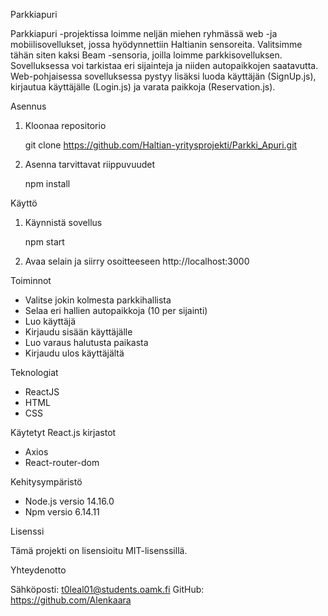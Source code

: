 Parkkiapuri

Parkkiapuri -projektissa loimme neljän miehen ryhmässä web -ja mobiilisovellukset, jossa hyödynnettiin Haltianin sensoreita. Valitsimme tähän siten kaksi Beam -sensoria, joilla loimme parkkisovelluksen. Sovelluksessa voi tarkistaa eri sijainteja ja niiden autopaikkojen saatavutta. Web-pohjaisessa sovelluksessa pystyy lisäksi luoda käyttäjän (SignUp.js), kirjautua käyttäjälle (Login.js) ja varata paikkoja (Reservation.js). 

Asennus

1. Kloonaa repositorio

    git clone https://github.com/Haltian-yritysprojekti/Parkki_Apuri.git

2. Asenna tarvittavat riippuvuudet

    npm install


Käyttö

1. Käynnistä sovellus

    npm start

2. Avaa selain ja siirry osoitteeseen http://localhost:3000


Toiminnot

- Valitse jokin kolmesta parkkihallista
- Selaa eri hallien autopaikkoja (10 per sijainti)
- Luo käyttäjä
- Kirjaudu sisään käyttäjälle
- Luo varaus halutusta paikasta
- Kirjaudu ulos käyttäjältä


Teknologiat

- ReactJS
- HTML
- CSS

Käytetyt React.js kirjastot

- Axios
- React-router-dom


Kehitysympäristö

- Node.js versio 14.16.0
- Npm versio 6.14.11


Lisenssi

Tämä projekti on lisensioitu MIT-lisenssillä.


Yhteydenotto

Sähköposti: t0leal01@students.oamk.fi
GitHub: https://github.com/Alenkaara
